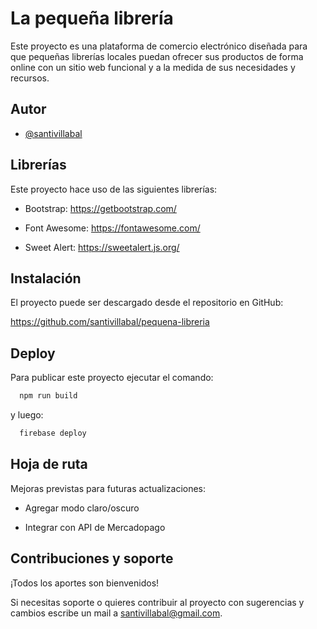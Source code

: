 
# La pequeña librería

Este proyecto es una plataforma de comercio electrónico diseñada para que pequeñas librerías locales puedan ofrecer sus productos de forma online con un sitio web funcional y a la medida de sus necesidades y recursos.


## Autor

- [@santivillabal](https://www.github.com/santivillabal)


## Librerías

Este proyecto hace uso de las siguientes librerías:

- Bootstrap: https://getbootstrap.com/

- Font Awesome: https://fontawesome.com/

- Sweet Alert: https://sweetalert.js.org/


## Instalación

El proyecto puede ser descargado desde el repositorio en GitHub:

https://github.com/santivillabal/pequena-libreria


## Deploy

Para publicar este proyecto ejecutar el comando:

```bash
  npm run build
```

y luego:

```bash
  firebase deploy
```


## Hoja de ruta

Mejoras previstas para futuras actualizaciones:

- Agregar modo claro/oscuro

- Integrar con API de Mercadopago


## Contribuciones y soporte

¡Todos los aportes son bienvenidos!

Si necesitas soporte o quieres contribuir al proyecto con sugerencias y cambios escribe un mail a santivillabal@gmail.com.

